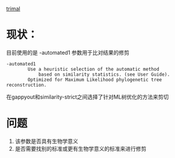 [trimal](https://github.com/inab/trimal)

# 现状：
目前使用的是 -automated1 参数用于比对结果的修剪
```
-automated1
        Use a heuristic selection of the automatic method
            based on similarity statistics. (see User Guide).
        Optimized for Maximum Likelihood phylogenetic tree reconstruction.
```

在gappyout和similarity-strict之间选择了针对ML树优化的方法来剪切

# 问题
1. 该参数是否具有生物学意义
2. 是否需要找别的标准或更有生物学意义的标准来进行修剪